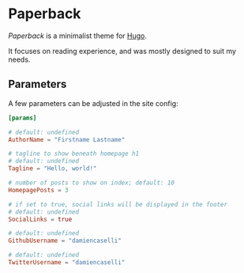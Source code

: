 # Paperback

_Paperback_ is a minimalist theme for [Hugo](http://gohugo.io).

It focuses on reading experience, and was mostly designed to suit my needs.

## Parameters

A few parameters can be adjusted in the site config:

```toml
[params]

# default: undefined
AuthorName = "Firstname Lastname"

# tagline to show beneath homepage h1
# default: undefined
Tagline = "Hello, world!"

# number of posts to show on index; default: 10
HomepagePosts = 3

# if set to true, social links will be displayed in the footer
# default: undefined
SocialLinks = true

# default: undefined
GithubUsername = "damiencaselli"

# default: undefined
TwitterUsername = "damiencaselli"
```

